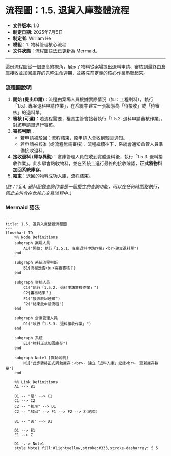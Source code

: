 # 流程圖：1.5. 退貨入庫整體流程

* **文件版本**: 1.0
* **制定日期**: 2025年7月5日
* **制定者**: William He
* **模組**：1. 物料管理核心流程
* **文件狀態**：流程圖語法已更新為 Mermaid。

---

這份流程圖從一個更高的視角，展示了物料從案場提出退料申請、審核到最終由倉庫接收並加回庫存的完整生命週期，並將先前定義的核心作業串聯起來。

### 流程圖說明

1.  **開始 (提出申請)**：流程由案場人員根據實際情況（如：工程剩料），執行「1.5.1. 專案退料申請作業」，在系統中建立一張狀態為「待接收」或「待審核」的退料單。
2.  **審核 (可選)**：若流程需要，權責主管會接著執行「1.5.2. 退料申請審核作業」，對該申請單進行審核。
3.  **審核判斷**：
    * 若申請被駁回：流程結束，原申請人會收到駁回通知。
    * 若申請被核准 (或流程無需審核)：流程繼續往下，系統會通知倉管人員準備接收退料。
4.  **接收退料 (庫存異動)**：倉庫管理人員在收到實體退料後，執行「1.5.3. 退料接收作業」。此步驟會點收物料，並在系統上進行最終的接收確認，**正式將物料加回系統庫存**。
5.  **結束**：退回的物料成功入庫，流程結束。

*(註：1.5.4. 退料記錄查詢作業是一個獨立的查詢功能，可以在任何時間點執行，因此未包含在此核心交易流程中。)*

### Mermaid 語法

```mermaid
---
title: 1.5. 退貨入庫整體流程圖
---
flowchart TD
    %% Node Definitions
    subgraph 案場人員
        A1("開始: 執行「1.5.1. 專案退料申請作業」<br>建立退料單")
    end

    subgraph 系統流程判斷
        B1{流程是否<br>需要審核？}
    end

    subgraph 審核人員
        C1("執行「1.5.2. 退料申請審核作業」")
        C2{審核結果？}
        F1("接收駁回通知")
        F2("結束此申請流程")
    end
    
    subgraph 倉庫管理人員
        D1("執行「1.5.3. 退料接收作業」")
    end

    subgraph 系統
        E1("物料正式加回庫存")
    end
    
    subgraph Note1 [異動說明]
        N1["此步驟將正式異動庫存：<br>· 建立「退料入庫」紀錄<br>· 更新庫存數量"]
    end

    %% Link Definitions
    A1 --> B1
    
    B1 -- "是" --> C1
    C1 --> C2
    C2 -- "核准" --> D1
    C2 -- "駁回" --> F1 --> F2 --> Z(結束)
    
    B1 -- "否" --> D1
    
    D1 --> E1
    E1 --> Z
    
    D1 -.-> Note1
    style Note1 fill:#lightyellow,stroke:#333,stroke-dasharray: 5 5